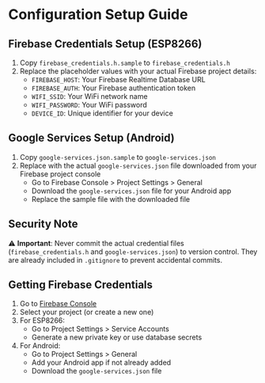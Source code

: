 # Configuration Setup Guide

## Firebase Credentials Setup (ESP8266)

1. Copy `firebase_credentials.h.sample` to `firebase_credentials.h`
2. Replace the placeholder values with your actual Firebase project details:
   - `FIREBASE_HOST`: Your Firebase Realtime Database URL
   - `FIREBASE_AUTH`: Your Firebase authentication token
   - `WIFI_SSID`: Your WiFi network name
   - `WIFI_PASSWORD`: Your WiFi password
   - `DEVICE_ID`: Unique identifier for your device

## Google Services Setup (Android)

1. Copy `google-services.json.sample` to `google-services.json`
2. Replace with the actual `google-services.json` file downloaded from your Firebase project console
   - Go to Firebase Console > Project Settings > General
   - Download the `google-services.json` file for your Android app
   - Replace the sample file with the downloaded file

## Security Note

⚠️ **Important**: Never commit the actual credential files (`firebase_credentials.h` and `google-services.json`) to version control. They are already included in `.gitignore` to prevent accidental commits.

## Getting Firebase Credentials

1. Go to [Firebase Console](https://console.firebase.google.com/)
2. Select your project (or create a new one)
3. For ESP8266:
   - Go to Project Settings > Service Accounts
   - Generate a new private key or use database secrets
4. For Android:
   - Go to Project Settings > General
   - Add your Android app if not already added
   - Download the `google-services.json` file